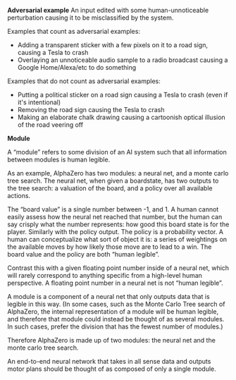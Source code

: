 **Adversarial example**
An input edited with some human-unnoticeable perturbation causing it to be misclassified by the system. 

Examples that count as adversarial examples:

* Adding a transparent sticker with a few pixels on it to a road sign, causing a Tesla to crash
* Overlaying an unnoticeable audio sample to a radio broadcast causing a Google Home/Alexa/etc to do something

Examples that do not count as adversarial examples:

* Putting a political sticker on a road sign causing a Tesla to crash (even if it's intentional)
* Removing the road sign causing the Tesla to crash
* Making an elaborate chalk drawing causing a cartoonish optical illusion of the road veering off


**Module**

A “module” refers to some division of an AI system such that all information between modules is human legible.

As an example, AlphaZero has two modules: a neural net, and a monte carlo tree search. The neural net, when given a boardstate, 
has two outputs to the tree search: a valuation of the board, and a policy over all available actions.

The “board value” is a single number between -1, and 1. A human cannot easily assess how the neural net reached that number, 
but the human can say crisply what the number represents: how good this board state is for the player. Similarly with the policy output. 
The policy is a probability vector. A human can conceptualize what sort of object it is: a series of weightings on the available 
moves by how likely those move are to lead to a win. The board value and the policy are both “human legible”.

Contrast this with a given floating point number inside of a neural net, which will rarely correspond to anything specific from a 
high-level human perspective. A floating point number in a neural net is not “human legible”.

A module is a component of a neural net that only outputs data that is legible in this way. 
(In some cases, such as the Monte Carlo Tree search of AlphaZero, the internal representation of a module will be human legible, 
and therefore that module could instead be thought of as several modules. In such cases, prefer the division that has 
the fewest number of modules.)

Therefore AlphaZero is made up of two modules: the neural net and the monte carlo tree search.

An end-to-end neural network that takes in all sense data and outputs motor plans should be thought of as composed of only 
a single module.
